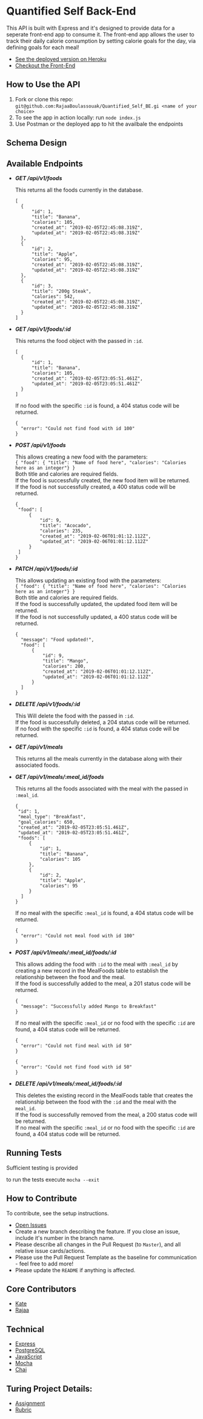 # Quantified Self Back-End


This API is built with Express and it's designed to provide data for a seperate front-end app to consume it.  The front-end app allows the user to track their daily calorie consumption by setting calorie goals for the day, via defining goals for each meal!

* [See the deployed version on Heroku](https://protected-retreat-87261.herokuapp.com/)
* [Checkout the Front-End]()


## How to Use the API
1. Fork or clone this repo: `git@github.com:RajaaBoulassouak/Quantified_Self_BE.gi <name of your choice>`
1. To see the app in action locally: run `node index.js`
1. Use Postman or the deployed app to hit the availbale the endpoints


## Schema Design


## Available Endpoints
* ***GET /api/v1/foods***

  This returns all the foods currently in the database.
  ```
  [
    {
        "id": 1,
        "title": "Banana",
        "calories": 105,
        "created_at": "2019-02-05T22:45:08.319Z",
        "updated_at": "2019-02-05T22:45:08.319Z"
    },
    {
        "id": 2,
        "title": "Apple",
        "calories": 95,
        "created_at": "2019-02-05T22:45:08.319Z",
        "updated_at": "2019-02-05T22:45:08.319Z"
    },
    {
        "id": 3,
        "title": "200g Steak",
        "calories": 542,
        "created_at": "2019-02-05T22:45:08.319Z",
        "updated_at": "2019-02-05T22:45:08.319Z"
    }
  ]
  ```
  
  
* ***GET /api/v1/foods/:id***

  This returns the food object with the passed in `:id`.  
  ```
  [
    {
        "id": 1,
        "title": "Banana",
        "calories": 105,
        "created_at": "2019-02-05T23:05:51.461Z",
        "updated_at": "2019-02-05T23:05:51.461Z"
    }
  ]
  ```
 
  If no food with the specific `:id` is found, a 404 status code will be returned.
  ```
  {
    "error": "Could not find food with id 100"
  }
  ```
  
  
* ***POST /api/v1/foods***

  This allows creating a new food with the parameters:  
  `{ "food": { "title": "Name of food here", "calories": "Calories here as an integer"} }`  
  Both title and calories are required fields.  
  If the food is successfully created, the new food item will be returned.  
  If the food is not successfully created, a 400 status code will be returned.  
   ```
  {
    "food": [
        {
            "id": 9,
            "title": "Acocado",
            "calories": 235,
            "created_at": "2019-02-06T01:01:12.112Z",
            "updated_at": "2019-02-06T01:01:12.112Z"
        }
    ]
  }
  ```
  
  
* ***PATCH /api/v1/foods/:id***

  This allows updating an existing food with the parameters:  
  `{ "food": { "title": "Name of food here", "calories": "Calories here as an integer"} }`   
  Both title and calories are required fields.  
  If the food is successfully updated, the updated food item will be returned.  
  If the food is not successfully updated, a 400 status code will be returned.  
  ```
  {
    "message": "Food updated!",
    "food": [
        {
            "id": 9,
            "title": "Mango",
            "calories": 200,
            "created_at": "2019-02-06T01:01:12.112Z",
            "updated_at": "2019-02-06T01:01:12.112Z"
        }
    ]
  }
  ```
  
  
* ***DELETE /api/v1/foods/:id***

  This Will delete the food with the passed in `:id`.  
  If the food is successfully deleted, a 204 status code will be returned.  
  If no food with the specific `:id` is found, a 404 status code will be returned.  
  
  
* ***GET /api/v1/meals***

  This returns all the meals currently in the database along with their associated foods.


* ***GET /api/v1/meals/:meal_id/foods***
  
  This returns all the foods associated with the meal with the passed in `:meal_id`.  
   ```
   {
    "id": 1,
    "meal_type": "Breakfast",
    "goal_calories": 650,
    "created_at": "2019-02-05T23:05:51.461Z",
    "updated_at": "2019-02-05T23:05:51.461Z",
    "foods": [
        {
            "id": 1,
            "title": "Banana",
            "calories": 105
        },
        {
            "id": 2,
            "title": "Apple",
            "calories": 95
        }
     ]
   }
  ```
  If no meal with the specific `:meal_id` is found, a 404 status code will be returned.
  ```
  {
    "error": "Could not meal food with id 100"
  }
  ```
  
  
* ***POST /api/v1/meals/:meal_id/foods/:id***

  This allows adding the food with `:id` to the meal with `:meal_id` by creating a new record in the MealFoods table to         establish the relationship between the food and the meal.  
  If the food is successfully added to the meal, a 201 status code will be returned.
  ```
  {
    "message": "Successfully added Mango to Breakfast"
  }
  ```
  
  If no meal with the specific `:meal_id` or no food with the specific `:id` are found, a 404 status code will be returned.
  ```
  {
    "error": "Could not find meal with id 50"
  }
  ```
  ```
  {
    "error": "Could not find food with id 50"
  }
  ```


* ***DELETE /api/v1/meals/:meal_id/foods/:id***

  This deletes the existing record in the MealFoods table that creates the relationship between the food with the `:id` and     the meal with the `meal_id`.  
  If the food is successfully removed from the meal, a 200 status code will be returned.  
  If no meal with the specific `:meal_id` or no food with the specific `:id` are found, a 404 status code will be returned.



## Running Tests
Sufficient testing is provided 

to run the tests execute `mocha --exit`


## How to Contribute
To contribute, see the setup instructions.
* [Open Issues](https://github.com/Kate-v2/Quantified_Self_FE/projects/1)
* Create a new branch describing the feature. If you close an issue, include it's number in the branch name.
* Please describe all changes in the Pull Request (to `Master`), and all relative issue cards/actions.
* Please use the Pull Request Template as the baseline for communication - feel free to add more!
* Please update the `README` if anything is affected.


## Core Contributors
* [Kate](https://github.com/Kate-v2)
* [Rajaa](https://github.com/RajaaBoulassouak)


## Technical

* [Express](https://expressjs.com/)
* [PostgreSQL](https://www.postgresql.org//)
* [JavaScript](https://www.javascript.com/)
* [Mocha](https://mochajs.org/)
* [Chai](https://chaijs.com/)


## Turing Project Details:
* [Assignment](http://backend.turing.io/module4/projects/quantified_self/quantified_self_full_stack)
* [Rubric](http://backend.turing.io/module4/projects/quantified_self/rubric)
